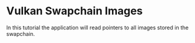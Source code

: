 # Vulkan Swapchain Images

In this tutorial the application will read pointers to all images stored in the swapchain.

